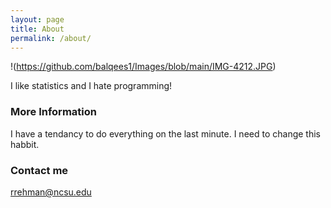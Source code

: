 ```yaml
---
layout: page
title: About
permalink: /about/
---
```


!(https://github.com/balqees1/Images/blob/main/IMG-4212.JPG)

I like statistics and I hate programming!

### More Information

I have a tendancy to do everything on the last minute. I need to change this habbit. 
### Contact me

[rrehman@ncsu.edu](mailto:rrehman@ncsu.edu)
